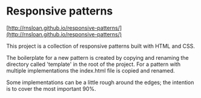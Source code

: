# Responsive patterns

[http://rnsloan.github.io/responsive-patterns/](http://rnsloan.github.io/responsive-patterns/)

This project is a collection of responsive patterns built with HTML and CSS.

The boilerplate for a new pattern is created by copying and renaming the directory called 'template' in the root of the project. For a pattern with multiple implementations the index.html file is copied and renamed.

Some implementations can be a little rough around the edges; the intention is to cover the most important 90%.